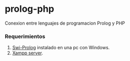 # prolog-php
Conexion entre lenguajes de programacion Prolog y PHP

### Requerimientos
1. [Swi-Prolog](http://www.swi-prolog.org/Download.html) instalado en una pc con Windows.
2. [Xampp server](https://www.apachefriends.org/download.html).
